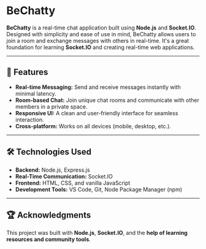 # BeChatty

**BeChatty** is a real-time chat application built using **Node.js** and **Socket.IO**. Designed with simplicity and ease of use in mind, BeChatty allows users to join a room and exchange messages with others in real-time. It's a great foundation for learning **Socket.IO** and creating real-time web applications.

---

## 🚀 Features
- **Real-time Messaging:** Send and receive messages instantly with minimal latency.
- **Room-based Chat:** Join unique chat rooms and communicate with other members in a private space.
- **Responsive UI:** A clean and user-friendly interface for seamless interaction.
- **Cross-platform:** Works on all devices (mobile, desktop, etc.).

---

## 🛠️ Technologies Used
- **Backend:** Node.js, Express.js
- **Real-Time Communication:** Socket.IO
- **Frontend:** HTML, CSS, and vanilla JavaScript
- **Development Tools:** VS Code, Git, Node Package Manager (npm)

---

## 🏆 Acknowledgments
This project was built with **Node.js**, **Socket.IO**, and the **help of learning resources and community tools**.
